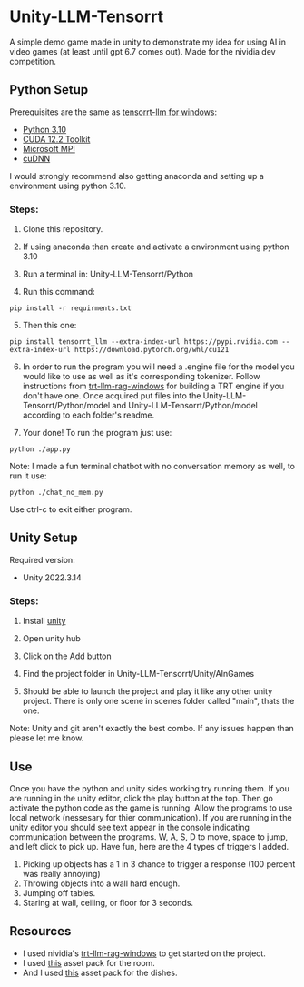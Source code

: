 # Unity-LLM-Tensorrt
A simple demo game made in unity to demonstrate my idea for using AI in video games (at least until gpt 6.7 comes out). Made for the nividia dev competition.

## Python Setup
Prerequisites are the same as [tensorrt-llm for windows](https://github.com/NVIDIA/TensorRT-LLM/blob/main/windows/README.md): 
- [Python 3.10](https://www.python.org/downloads/windows/)
- [CUDA 12.2 Toolkit](https://developer.nvidia.com/cuda-12-2-2-download-archive?target_os=Windows&target_arch=x86_64)
- [Microsoft MPI](https://www.microsoft.com/en-us/download/details.aspx?id=57467)
- [cuDNN](https://developer.nvidia.com/cudnn)

I would strongly recommend also getting anaconda and setting up a environment using python 3.10.

### Steps: 
1. Clone this repository.

2. If using anaconda than create and activate a environment using python 3.10

3. Run a terminal in: Unity-LLM-Tensorrt/Python 

4. Run this command:

```
pip install -r requirments.txt
```

5. Then this one:

```
pip install tensorrt_llm --extra-index-url https://pypi.nvidia.com --extra-index-url https://download.pytorch.org/whl/cu121
```

6. In order to run the program you will need a .engine file for the model you would like to use as well as it's corresponding tokenizer. Follow instructions from [trt-llm-rag-windows](https://github.com/NVIDIA/trt-llm-rag-windows) for building a TRT engine if you don't have one.
   Once acquired put files into the Unity-LLM-Tensorrt/Python/model and Unity-LLM-Tensorrt/Python/model according to each folder's readme.

7. Your done! To run the program just use:
```
python ./app.py
```
Note: I made a fun terminal chatbot with no conversation memory as well, to run it use:
```
python ./chat_no_mem.py
```
Use ctrl-c to exit either program.

## Unity Setup
Required version: 
* Unity 2022.3.14

### Steps: 
1. Install [unity](https://unity.com/unity-hub)

2. Open unity hub
   
3. Click on the Add button
   
4. Find the project folder in Unity-LLM-Tensorrt/Unity/AInGames
   
5. Should be able to launch the project and play it like any other unity project. There is only one scene in scenes folder called "main", thats the one.

Note: Unity and git aren't exactly the best combo. If any issues happen than please let me know.

## Use
Once you have the python and unity sides working try running them. If you are running in the unity editor, click the play button at the top. Then go activate the python code as the game is running. Allow the programs to use local network (nessesary for thier communication). If you are running in the unity editor you should see text appear in the console
indicating communication between the programs. W, A, S, D to move, space to jump, and left click to pick up. Have fun, here are the 4 types of triggers I added.

1. Picking up objects has a 1 in 3 chance to trigger a response (100 percent was really annoying)
2. Throwing objects into a wall hard enough.
3. Jumping off tables.
4. Staring at wall, ceiling, or floor for 3 seconds.

## Resources
* I used nividia's [trt-llm-rag-windows](https://github.com/NVIDIA/trt-llm-rag-windows) to
get started on the project.
* I used [this](https://assetstore.unity.com/packages/3d/environments/sci-fi/free-sci-fi-office-pack-195067) asset pack for the room.
* And I used [this](https://assetstore.unity.com/packages/3d/props/interior/kitchen-props-free-80208) asset pack for the dishes.
